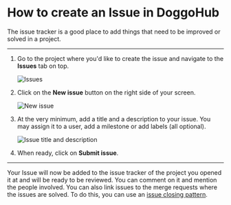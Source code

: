 # How to create an Issue in DoggoHub

The issue tracker is a good place to add things that need to be improved or
solved in a project.

---

1. Go to the project where you'd like to create the issue and navigate to the
   **Issues** tab on top.

    ![Issues](img/project_navbar.png)

1. Click on the **New issue** button on the right side of your screen.

    ![New issue](img/new_issue_button.png)

1. At the very minimum, add a title and a description to your issue.
   You may assign it to a user, add a milestone or add labels (all optional).

    ![Issue title and description](img/new_issue_page.png)

1. When ready, click on **Submit issue**.

---

Your Issue will now be added to the issue tracker of the project you opened it
at and will be ready to be reviewed. You can comment on it and mention the
people involved. You can also link issues to the merge requests where the issues
are solved. To do this, you can use an
[issue closing pattern](../user/project/issues/automatic_issue_closing.md).
